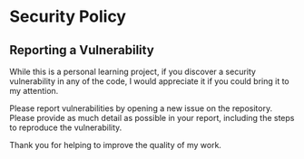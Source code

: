 # Security Policy

## Reporting a Vulnerability

While this is a personal learning project, if you discover a security vulnerability in any of the code, I would appreciate it if you could bring it to my attention.

Please report vulnerabilities by opening a new issue on the repository. Please provide as much detail as possible in your report, including the steps to reproduce the vulnerability.

Thank you for helping to improve the quality of my work.